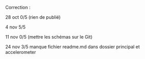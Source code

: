 Correction : 

28 oct 0/5 (rien de publié)

4 nov 5/5 

11 nov 0/5 (mettre les schémas sur le Git)

24 nov 3/5 manque fichier readme.md dans dossier principal et accelerometer
